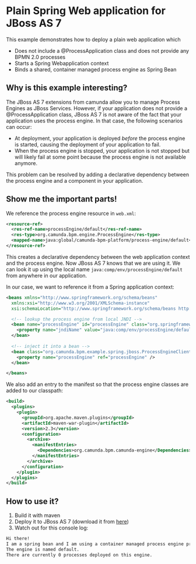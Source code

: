 # Plain Spring Web application for JBoss AS 7

This example demonstrates how to deploy a plain web application which

  * Does not include a @ProcessApplication class and does not provide any BPMN 2.0 processes
  * Starts a Spring Webapplication context
  * Binds a shared, container managed process engine as Spring Bean

## Why is this example interesting?

The JBoss AS 7 extensions from camunda allow you to manage Process Engines as JBoss Services. However, if your application does not
provide a @ProcessApplication class, JBoss AS 7 is not aware of the fact that your application uses the process engine. In that case,
the following scenarios can occur:

  * At deployment, your application is deployed *before* the process engine is started, causing the deployment of your application to fail.
  * When the process engine is stopped, your application is not stopped but will likely fail at some point because the process engine is not available anymore.

This problem can be resolved by adding a declarative dependency between the process engine and a component in your application.

## Show me the important parts!

We reference the process engine resource in `web.xml`:

```xml
<resource-ref>
  <res-ref-name>processEngine/default</res-ref-name>
  <res-type>org.camunda.bpm.engine.ProcessEngine</res-type>
  <mapped-name>java:global/camunda-bpm-platform/process-engine/default</mapped-name>
</resource-ref>
```

This creates a declarative dependency between the web application context and the process engine. Now JBoss AS 7 knows that we are using it.
We can look it up using the local name `java:comp/env/processEngine/default` from anywhere in our application.

In our case, we want to reference it from a Spring application context:

```xml
<beans xmlns="http://www.springframework.org/schema/beans"
  xmlns:xsi="http://www.w3.org/2001/XMLSchema-instance"
  xsi:schemaLocation="http://www.springframework.org/schema/beans http://www.springframework.org/schema/beans/spring-beans.xsd">

  <!-- lookup the process engine from local JNDI -->
  <bean name="processEngine" id="processEngine" class="org.springframework.jndi.JndiObjectFactoryBean">
    <property name="jndiName" value="java:comp/env/processEngine/default" />
  </bean>
  
  <!-- inject it into a bean -->
  <bean class="org.camunda.bpm.example.spring.jboss.ProcessEngineClient">
    <property name="processEngine" ref="processEngine" />
  </bean>

</beans>
```

We also add an entry to the manifest so that the process engine classes are added to our classpath:

```xml
<build>
  <plugins>
    <plugin>
      <groupId>org.apache.maven.plugins</groupId>
      <artifactId>maven-war-plugin</artifactId>
      <version>2.3</version>
      <configuration>
        <archive>
          <manifestEntries>
            <Dependencies>org.camunda.bpm.camunda-engine</Dependencies>
          </manifestEntries>
        </archive>
      </configuration>
    </plugin>
  </plugins>
</build>
```

## How to use it?

  1. Build it with maven
  2. Deploy it to JBoss AS 7 (download it from [here][1])
  3. Watch out for this console log:

```bash
Hi there!
I am a spring bean and I am using a container managed process engine provided as JBoss Service for all applications to share.
The engine is named default.
There are currently 0 processes deployed on this engine.
```

[1]: http://www.camunda.org/download/
